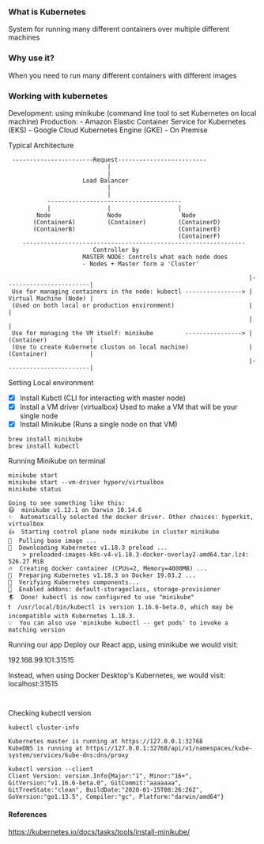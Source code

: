 ### What is Kubernetes
System for running many different containers over multiple different machines

### Why use it?
When you need to run many different containers with different images

### Working with kubernetes
Development: using minikube (command line tool to set Kubernetes on local machine)
Production: 
    - Amazon Elastic Container Service for Kubernetes (EKS)
    - Google Cloud Kubernetes Engine (GKE)
    - On Premise 
    
Typical Architecture

```
 -----------------------Request-------------------------
                            |
                            |
                     Load Balancer
                            |
                            |
           --------------------------------------
           |                |                   |             
        Node                Node                 Node
       (ContainerA)         (Container)         (ContainerD)
       (ContainerB)                             (ContainerE)   
                                                (ContainerF)
    ---------------------------------------------------------------                                                     
                        Controller by
                     MASTER NODE: Controls what each node does
                     - Nodes + Master form a 'Cluster'   
```

```                         
                                                                    |------------------------|    
 Use for managing containers in the node: kubectl ----------------> | Virtual Machine (Node) |
 (Used on both local or production environment)                     |                        |
                                                                    |                        |
 Use for managing the VM itself: minikube         ----------------> | (Container)            |
 (Use to create Kubernete cluston on local machine)                 | (Container)            |
                                                                    |------------------------|
```
Setting Local environment
- [X] Install Kubctl (CLI for interacting with master node)
- [X] Install a VM driver (virtualbox) Used to make a VM that will be your single node
- [X] Install Minikube (Runs a single node on that VM)

```
brew install minikube
brew install kubectl
``` 

Running Minikube on terminal

```
minikube start
minikube start --vm-driver hyperv/virtualbox
minikube status

Going to see something like this:
😄  minikube v1.12.1 on Darwin 10.14.6
✨  Automatically selected the docker driver. Other choices: hyperkit, virtualbox
👍  Starting control plane node minikube in cluster minikube
🚜  Pulling base image ...
💾  Downloading Kubernetes v1.18.3 preload ...
    > preloaded-images-k8s-v4-v1.18.3-docker-overlay2-amd64.tar.lz4: 526.27 MiB
🔥  Creating docker container (CPUs=2, Memory=4000MB) ...
🐳  Preparing Kubernetes v1.18.3 on Docker 19.03.2 ...
🔎  Verifying Kubernetes components...
🌟  Enabled addons: default-storageclass, storage-provisioner
🏄  Done! kubectl is now configured to use "minikube"
❗  /usr/local/bin/kubectl is version 1.16.6-beta.0, which may be incompatible with Kubernetes 1.18.3.
💡  You can also use 'minikube kubectl -- get pods' to invoke a matching version
```

Running our app
Deploy our React app, using minikube we would visit:

192.168.99.101:31515

Instead, when using Docker Desktop's Kubernetes, we would visit: localhost:31515
```


```

 
Checking kubectl version
```
kubectl cluster-info

Kubernetes master is running at https://127.0.0.1:32768
KubeDNS is running at https://127.0.0.1:32768/api/v1/namespaces/kube-system/services/kube-dns:dns/proxy

kubectl version --client
Client Version: version.Info{Major:"1", Minor:"16+", GitVersion:"v1.16.6-beta.0", GitCommit:"aaaaaaa", GitTreeState:"clean", BuildDate:"2020-01-15T08:26:26Z", GoVersion:"go1.13.5", Compiler:"gc", Platform:"darwin/amd64"}
```

#### References
https://kubernetes.io/docs/tasks/tools/install-minikube/